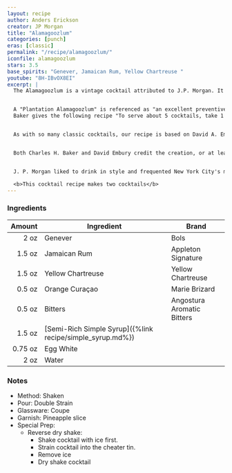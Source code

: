 ```yaml
---
layout: recipe
author: Anders Erickson
creator: JP Morgan
title: "Alamagoozlum"
categories: [punch]
eras: [classic]
permalink: "/recipe/alamagoozlum/"
iconfile: alamagoozlum
stars: 3.5
base_spirits: "Genever, Jamaican Rum, Yellow Chartreuse "
youtube: "8H-IBvOX8EI"
excerpt: |
  The Alamagoozlum is a vintage cocktail attributed to J.P. Morgan. It's a complex drink with a unique flavor profile, combining a variety of spirits and liqueurs.<br><br>


  A "Plantation Alamagoozlum" is referenced as "an excellent preventive of colds and chills" in a 1935 column in <em>The Indianapolis News</em> and then as an Alamagoozlum in a 1937 edition of the <em>Louisville, Kentucky, Courier-Journal</em>. However, it most notably features in Charles H. Baker's 1939 <em>The Gentleman's Companion, Around the World with Jigger, Beaker and Flask</em> as "J. Pierpont Morgan's Alamagoozlum, the Personal Mix Credited to that Financier, Philanthropist, & Banker of a Bygone Era."
  Baker gives the following recipe "To serve about 5 cocktails, take 1 jigger each of Jamaica rum, gomme syrup, and yellow or green Chartreuse; add 1/2 pony yellow Curaçao and 1/2 pony of Angostura Aromatic Bitters. Add 2 scant ponies of Holland gin, the same of water; donate 1/2 the white of an egg and hard shake with lots of cracked ice. Serve in a Manhattan glass."<br><br>


  As with so many classic cocktails, our recipe is based on David A. Embury's 1948 <em>The Fine Art of Mixing Drinks</em>, where Embury says, "This cocktail is supposed to have been a specialty of the elder Morgan of the House of Morgan, which goes to prove as a bartender he was an excellent banker."<br><br>


  Both Charles H. Baker and David Embury credit the creation, or at least this cocktail's notoriety, to John Pierpont Morgan Sr. (1837 - 1913), a Wall Street banker and financier who headed the banking firm that went on to be known as J.P. Morgan and Co., then Morgan, Grenfell & Company.<br><br>


  J. P. Morgan liked to drink in style and frequented New York City's most fashionable clubs, including the Union Club. When his friend, John King, president of Erie Railroad, was blackballed from the Union Club, Morgan resigned and in 1891 established the Metropolitan Club of New York. He commissioned Stanford White to "...build me a club fit for gentlemen, forget the expense..." at One East 60th Street; on the corner of 5th Avenue. As the club's first President, he invited John King to be a charter member.<br><br>

  <b>This cocktail recipe makes two cocktails</b>
---
```


### Ingredients

|  Amount | Ingredient                                                | Brand                      |
| ------: | --------------------------------------------------------- | -------------------------- |
|    2 oz | Genever                                                   | Bols                       |
|  1.5 oz | Jamaican Rum                                              | Appleton Signature         |
|  1.5 oz | Yellow Chartreuse                                         | Yellow Chartreuse          |
|  0.5 oz | Orange Curaçao                                            | Marie Brizard              |
|  0.5 oz | Bitters                                                   | Angostura Aromatic Bitters |
|  1.5 oz | [Semi-Rich Simple Syrup]({%link recipe/simple_syrup.md%}) |
| 0.75 oz | Egg White                                                 |
|    2 oz | Water                                                     |

### Notes

- Method: Shaken
- Pour: Double Strain
- Glassware: Coupe
- Garnish: Pineapple slice
- Special Prep:
  - Reverse dry shake:
    - Shake cocktail with ice first.
    - Strain cocktail into the cheater tin.
    - Remove ice
    - Dry shake cocktail
